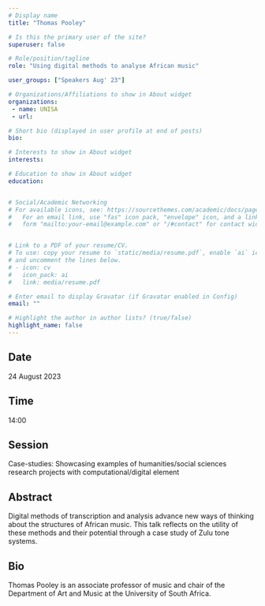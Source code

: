 ```yaml
---
# Display name
title: "Thomas Pooley"

# Is this the primary user of the site?
superuser: false

# Role/position/tagline
role: "Using digital methods to analyse African music"

user_groups: ["Speakers Aug' 23"]

# Organizations/Affiliations to show in About widget
organizations:
 - name: UNISA
 - url: 

# Short bio (displayed in user profile at end of posts)
bio: 

# Interests to show in About widget
interests: 

# Education to show in About widget
education:


# Social/Academic Networking
# For available icons, see: https://sourcethemes.com/academic/docs/page-builder/#icons
#   For an email link, use "fas" icon pack, "envelope" icon, and a link in the
#   form "mailto:your-email@example.com" or "/#contact" for contact widget.


# Link to a PDF of your resume/CV.
# To use: copy your resume to `static/media/resume.pdf`, enable `ai` icons in `params.toml`, 
# and uncomment the lines below.
# - icon: cv
#   icon_pack: ai
#   link: media/resume.pdf

# Enter email to display Gravatar (if Gravatar enabled in Config)
email: ""

# Highlight the author in author lists? (true/false)
highlight_name: false
---
```


## Date

24 August 2023

## Time

14:00

## Session

Case-studies: Showcasing examples of humanities/social sciences research projects with computational/digital element

## Abstract

Digital methods of transcription and analysis advance new ways of thinking about the structures of African music. This talk reflects on the utility of these methods and their potential through a case study of Zulu tone systems.

## Bio

Thomas Pooley is an associate professor of music and chair of the Department of Art and Music at the University of South Africa.
